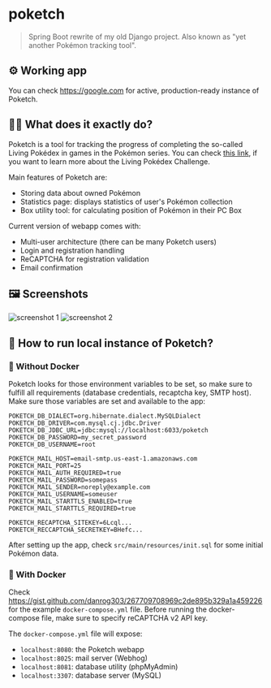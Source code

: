 # poketch
>  Spring Boot rewrite of my old Django project. 
> Also known as "yet another Pokémon tracking tool".


## ⚙️ Working app
You can check https://google.com for active, production-ready instance of Poketch.


## 👨‍💼 What does it exactly do?
Poketch is a tool for tracking the progress of completing the so-called
Living Pokédex in games in the Pokémon series.
You can check <a href="https://bulbapedia.bulbagarden.net/wiki/Living_Pok%C3%A9dex">this link</a>,
if you want to learn more about the Living Pokédex Challenge.

Main features of Poketch are:
- Storing data about owned Pokémon
- Statistics page: displays statistics of user's Pokémon collection
- Box utility tool: for calculating position of Pokémon in their PC Box

Current version of webapp comes with:
- Multi-user architecture (there can be many Poketch users)
- Login and registration handling
- ReCAPTCHA for registration validation
- Email confirmation

## 🖼️ Screenshots
![screenshot 1](https://user-images.githubusercontent.com/32397526/219347630-1cb5cf03-d465-41e2-932e-16f1e0119081.png)
![screenshot 2](https://user-images.githubusercontent.com/32397526/219348080-7893d733-4a02-4062-8193-ee190aa097c5.png)

## 🔨 How to run local instance of Poketch?
### 🙅 Without Docker
Poketch looks for those environment variables to be set, so make sure to fulfill all requirements
(database credentials, recaptcha key, SMTP host).  
Make sure those variables are set and available to the app:
```
POKETCH_DB_DIALECT=org.hibernate.dialect.MySQLDialect
POKETCH_DB_DRIVER=com.mysql.cj.jdbc.Driver
POKETCH_DB_JDBC_URL=jdbc:mysql://localhost:6033/poketch
POKETCH_DB_PASSWORD=my_secret_password
POKETCH_DB_USERNAME=root

POKETCH_MAIL_HOST=email-smtp.us-east-1.amazonaws.com
POKETCH_MAIL_PORT=25
POKETCH_MAIL_AUTH_REQUIRED=true
POKETCH_MAIL_PASSWORD=somepass
POKETCH_MAIL_SENDER=noreply@example.com
POKETCH_MAIL_USERNAME=someuser
POKETCH_MAIL_STARTTLS_ENABLED=true
POKETCH_MAIL_STARTTLS_REQUIRED=true

POKETCH_RECAPTCHA_SITEKEY=6Lcql...
POKETCH_RECCAPTCHA_SECRETKEY=BHefc...
```
After setting up the app, check `src/main/resources/init.sql` for some initial Pokémon data. 

### 🚢 With Docker 
Check https://gist.github.com/danrog303/267709708969c2de895b329a1a459226 for the example 
`docker-compose.yml` file.
Before running the docker-compose file, make sure to specify reCAPTCHA v2 API key.

The `docker-compose.yml` file will expose:
- `localhost:8080`: the Poketch webapp
- `localhost:8025`: mail server (Webhog)
- `localhost:8081`: database utility (phpMyAdmin)
- `localhost:3307`: database server (MySQL)
